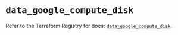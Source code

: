 # `data_google_compute_disk`

Refer to the Terraform Registry for docs: [`data_google_compute_disk`](https://registry.terraform.io/providers/hashicorp/google/5.25.0/docs/data-sources/compute_disk).
